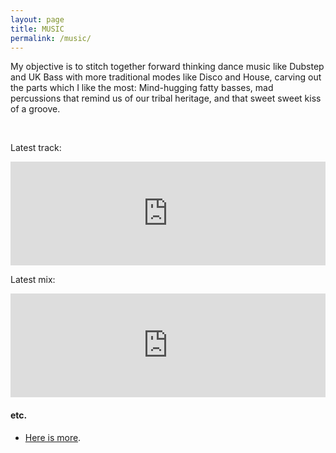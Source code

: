 ```yaml
---
layout: page
title: MUSIC
permalink: /music/
---
```


My objective is to stitch together forward thinking dance music like Dubstep and UK Bass with more traditional modes like Disco and House, carving out the parts which I like the most: Mind-hugging fatty basses, mad percussions that remind us of our tribal heritage, and that sweet sweet kiss of a groove. 

<br>

Latest track:
<iframe width="100%" height="166" scrolling="no" frameborder="no" allow="autoplay" src="https://w.soundcloud.com/player/?url=https%3A//api.soundcloud.com/tracks/401529243&color=%23ff5500&auto_play=false&hide_related=false&show_comments=true&show_user=true&show_reposts=false&show_teaser=true"></iframe>

<br>

Latest mix:
<iframe width="100%" height="166" scrolling="no" frameborder="no" allow="autoplay" src="https://w.soundcloud.com/player/?url=https%3A//api.soundcloud.com/tracks/596504343&color=%23ff5500&auto_play=false&hide_related=false&show_comments=true&show_user=true&show_reposts=false&show_teaser=true"></iframe>

<br>

#### <b>etc.</b>

* [Here is more](https://soundcloud.com/0_k/).  

